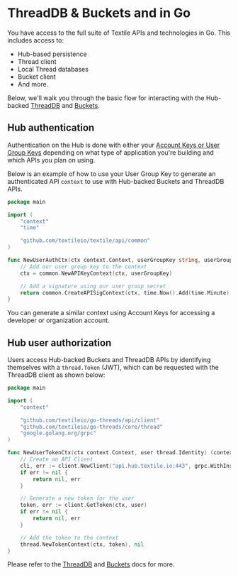 # ThreadDB & Buckets and  in Go

You have access to the full suite of Textile APIs and technologies in Go. This includes access to:

* Hub-based persistence
* Thread client
* Local Thread databases
* Bucket client
* And more. 

Below, we'll walk you through the basic flow for interacting with the Hub-backed [ThreadDB](https://github.com/textileio/go-threads) and [Buckets](https://github.com/textileio/go-buckets).

## Hub authentication

Authentication on the Hub is done with either your [Account Keys or User Group Keys](/hub/apis/) depending on what type of application you're building and which APIs you plan on using.

Below is an example of how to use your User Group Key to generate an authenticated API `context` to use with Hub-backed Buckets and ThreadDB APIs.

```go
package main

import (
    "context"
    "time"

    "github.com/textileio/textile/api/common"
)

func NewUserAuthCtx(ctx context.Context, userGroupKey string, userGroupSecret string) (context.Context, error) {
    // Add our user group key to the context
    ctx = common.NewAPIKeyContext(ctx, userGroupKey)

    // Add a signature using our user group secret
    return common.CreateAPISigContext(ctx, time.Now().Add(time.Minute), userGroupSecret)
}
```

You can generate a similar context using Account Keys for accessing a developer or organization account.

## Hub user authorization

Users access Hub-backed Buckets and ThreadDB APIs by identifying themselves with a `thread.Token` (JWT), which can be requested with the ThreadDB client as shown below:

```go
package main

import (
    "context"

    "github.com/textileio/go-threads/api/client"
    "github.com/textileio/go-threads/core/thread"
    "google.golang.org/grpc"
)

func NewUserTokenCtx(ctx context.Context, user thread.Identity) (context.Context, error) {
    // Create an API Client
    cli, err := client.NewClient("api.hub.textile.io:443", grpc.WithInsecure(), grpc.WithPerRPCCredentials(common.Credentials{}))
    if err != nil {
        return nil, err
    }

    // Generate a new token for the user
    token, err := client.GetToken(ctx, user)
    if err != nil {
        return nil, err
    }

    // Add the token to the context
    thread.NewTokenContext(ctx, token), nil
}
```

Please refer to the [ThreadDB](https://github.com/textileio/go-threads) and [Buckets](https://github.com/textileio/go-buckets) docs for more.